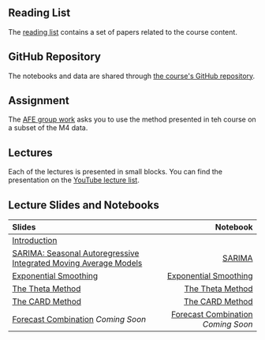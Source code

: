 <!--
.. title: Advanced Financial Econometrics: Forecasting
.. hidetitle: true
.. slug: advanced-financial-econometrics-forecasting
.. date: 2020-05-04 08:29:39 UTC+01:00
.. tags: mfe, econometrics
.. category: teaching 
.. link: 
.. description: A course introducing some modern methods to produce forecasts in the context of the M4 competition
.. type: text
.. jumbotron: Advanced Econometrics
.. jumbotron_text: Material from the Trinity Term 2020 Advanced Econometrics Elective.
.. jumbotron_color: #ffcc00
-->

## Reading List

The [reading list](/files/teaching/mfe/advanced-financial-econometrics-2020/reading-list-2020.pdf) contains a set of papers related to the course content. 


## GitHub Repository

The notebooks and data are shared through [the course's GitHub repository](https://github.com/bashtage/AFE2020).

## Assignment

The [AFE group work](/files/teaching/mfe/advanced-financial-econometrics-2020/assignment.pdf) asks you to use the method presented in teh course on a subset of the M4 data.

## Lectures

Each of the lectures is presented in small blocks. You can find the presentation
on the [YouTube lecture list](https://www.youtube.com/playlist?list=PLVR_rJLcetzmES8tqjgqlQw1Vx2IKMVot).

## Lecture Slides and Notebooks


| Slides |  Notebook                                                                         
| :----- | ---------------------------------------------------------------------------------: |
| [Introduction](/files/teaching/mfe/advanced-financial-econometrics-2020/intro.pdf) |  |
| [SARIMA: Seasonal Autoregressive Integrated Moving Average Models](/files/teaching/mfe/advanced-financial-econometrics-2020/sarima.pdf) | [SARIMA](https://github.com/bashtage/AFE2020/blob/master/notebooks/SARIMA%20Modeling.ipynb) |
| [Exponential Smoothing](/files/teaching/mfe/advanced-financial-econometrics-2020/es.pdf) | [Exponential Smoothing](https://github.com/bashtage/AFE2020/blob/master/notebooks/Exponential%20Smoothing.ipynb) |
| [The Theta Method](/files/teaching/mfe/advanced-financial-econometrics-2020/theta.pdf) | [The Theta Method](https://github.com/bashtage/AFE2020/blob/master/notebooks/The%20Theta%20Method.ipynb) |
| [The CARD Method](/files/teaching/mfe/advanced-financial-econometrics-2020/card.pdf) | [The CARD Method](https://github.com/bashtage/AFE2020/blob/master/notebooks/The%20CARD%20Method.ipynb) |
| [Forecast Combination](#) _Coming Soon_ | [Forecast Combination](#) _Coming Soon_ |
